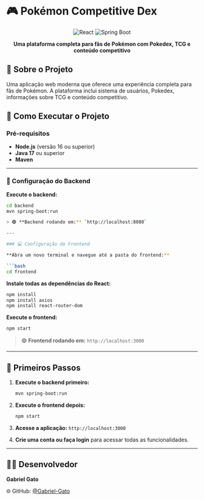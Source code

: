 # 🎮 Pokémon Competitive Dex

<p align="center">
  <img src="https://img.shields.io/badge/React-20232A?style=for-the-badge&logo=react&logoColor=61DAFB" alt="React">
  <img src="https://img.shields.io/badge/Spring_Boot-6DB33F?style=for-the-badge&logo=spring&logoColor=white" alt="Spring Boot">
</p>

<p align="center">
  <strong>Uma plataforma completa para fãs de Pokémon com Pokedex, TCG e conteúdo competitivo</strong>
</p>

## 📖 Sobre o Projeto

Uma aplicação web moderna que oferece uma experiência completa para fãs de Pokémon. A plataforma inclui sistema de usuários, Pokedex, informações sobre TCG e conteúdo competitivo.

## 🚀 Como Executar o Projeto

### Pré-requisitos
- **Node.js** (versão 16 ou superior)
- **Java 17** ou superior
- **Maven**

---

### 🔧 Configuração do Backend

**Execute o backend:**

```bash
cd backend
mvn spring-boot:run

> 🟢 **Backend rodando em:** `http://localhost:8080`

---

### 💻 Configuração do Frontend

**Abra um novo terminal e navegue até a pasta do frontend:**

```bash
cd frontend
```

**Instale todas as dependências do React:**

```bash
npm install
npm install axios
npm install react-router-dom
```

**Execute o frontend:**

```bash
npm start
```

> 🟢 **Frontend rodando em:** `http://localhost:3000`

---

## 📝 Primeiros Passos

1. **Execute o backend primeiro:**

   ```bash
   mvn spring-boot:run
   ```
2. **Execute o frontend depois:**

   ```bash
   npm start
   ```
3. **Acesse a aplicação:**
   `http://localhost:3000`
4. **Crie uma conta ou faça login** para acessar todas as funcionalidades.

---

## 👨‍💻 Desenvolvedor

**Gabriel Gato**


🌐 GitHub: [@Gabriel-Gato](https://github.com/Gabriel-Gato)

```

